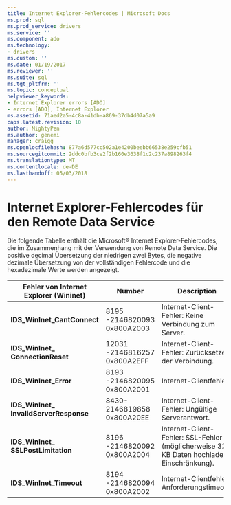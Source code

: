 ```yaml
---
title: Internet Explorer-Fehlercodes | Microsoft Docs
ms.prod: sql
ms.prod_service: drivers
ms.service: ''
ms.component: ado
ms.technology:
- drivers
ms.custom: ''
ms.date: 01/19/2017
ms.reviewer: ''
ms.suite: sql
ms.tgt_pltfrm: ''
ms.topic: conceptual
helpviewer_keywords:
- Internet Explorer errors [ADO]
- errors [ADO], Internet Explorer
ms.assetid: 71aed2a5-4c8a-41db-a869-37db4d07a5a9
caps.latest.revision: 10
author: MightyPen
ms.author: genemi
manager: craigg
ms.openlocfilehash: 877a6d577cc502a1e4200beebb66538e259cfb51
ms.sourcegitcommit: 2ddc0bfb3ce2f2b160e3638f1c2c237a898263f4
ms.translationtype: MT
ms.contentlocale: de-DE
ms.lasthandoff: 05/03/2018
---
```

# <a name="internet-explorer-error-codes-for-remote-data-service"></a>Internet Explorer-Fehlercodes für den Remote Data Service
Die folgende Tabelle enthält die Microsoft® Internet Explorer-Fehlercodes, die im Zusammenhang mit der Verwendung von Remote Data Service. Die positive decimal Übersetzung der niedrigen zwei Bytes, die negative dezimale Übersetzung von der vollständigen Fehlercode und die hexadezimale Werte werden angezeigt.

|Fehler von Internet Explorer (Wininet)|Number|Description|
|------------------------------------------|------------|-----------------|
|**IDS_WinInet_CantConnect**|8195 -2146820093 0x800A2003|Internet-Client-Fehler: Keine Verbindung zum Server.|
|**IDS_WinInet_ ConnectionReset**|12031 -2146816257 0x800A2EFF|Internet-Client-Fehler: Zurücksetzen der Verbindung.|
|**IDS_WinInet_Error**|8193 -2146820095 0x800A2001|Internet-Clientfehler.|
|**IDS_WinInet_ InvalidServerResponse**|8430-2146819858 0x800A20EE|Internet-Client-Fehler: Ungültige Serverantwort.|
|**IDS_WinInet_ SSLPostLimitation**|8196 -2146820092 0x800A2004|Internet-Client-Fehler: SSL-Fehler (möglicherweise 32 KB Daten hochladen Einschränkung).|
|**IDS_WinInet_Timeout**|8194 -2146820094 0x800A2002|Internet-Clientfehler: Anforderungstimeout.|
